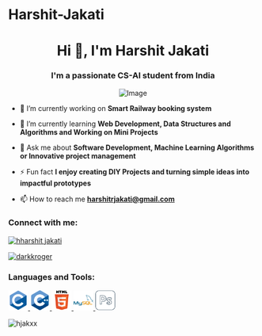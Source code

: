 # Harshit-Jakati

<h1 align="center">Hi 👋, I'm Harshit Jakati</h1>
<h3 align="center">I'm a passionate CS-AI student from India</h3>

<p align="center">
  <img src="https://github.com/user-attachments/assets/3ab83023-fc68-46ba-928a-cb3e8b60b7de" alt="Image">
</p>


- 🔭 I’m currently working on **Smart Railway booking system**

- 🌱 I’m currently learning **Web Development, Data Structures and Algorithms and Working on Mini Projects**

- 💬 Ask me about **Software Development, Machine Learning Algorithms or Innovative project management**

- ⚡ Fun fact **I enjoy creating DIY Projects and turning simple ideas into impactful prototypes**

-  📫 How to reach me **harshitrjakati@gmail.com**

<h3 align="left">Connect with me:</h3>
<p align="left">
<a href="https://www.linkedin.com/in/harshit-jakati-744232320?utm_source=share&utm_campaign=share_via&utm_content=profile&utm_medium=android_app" target="blank"><img align="center" src="https://raw.githubusercontent.com/rahuldkjain/github-profile-readme-generator/master/src/images/icons/Social/linked-in-alt.svg" alt="hharshit jakati" height="30" width="40" /></a>
</p>  <p align="left">
<a href="https://twitter.com/darkkroger" target="blank"><img align="center" src="https://raw.githubusercontent.com/rahuldkjain/github-profile-readme-generator/master/src/images/icons/Social/twitter.svg" alt="darkkroger" height="30" width="40" /></a>
</p>


<h3 align="left">Languages and Tools:</h3>
<p align="left"> <a href="https://www.cprogramming.com/" target="_blank" rel="noreferrer"> <img src="https://raw.githubusercontent.com/devicons/devicon/master/icons/c/c-original.svg" alt="c" width="40" height="40"/> </a> <a href="https://www.w3schools.com/cpp/" target="_blank" rel="noreferrer"> <img src="https://raw.githubusercontent.com/devicons/devicon/master/icons/cplusplus/cplusplus-original.svg" alt="cplusplus" width="40" height="40"/> </a> <a href="https://www.w3.org/html/" target="_blank" rel="noreferrer"> <img src="https://raw.githubusercontent.com/devicons/devicon/master/icons/html5/html5-original-wordmark.svg" alt="html5" width="40" height="40"/> </a> <a href="https://www.mysql.com/" target="_blank" rel="noreferrer"> <img src="https://raw.githubusercontent.com/devicons/devicon/master/icons/mysql/mysql-original-wordmark.svg" alt="mysql" width="40" height="40"/> </a> <a href="https://www.photoshop.com/en" target="_blank" rel="noreferrer"> <img src="https://raw.githubusercontent.com/devicons/devicon/master/icons/photoshop/photoshop-line.svg" alt="photoshop" width="40" height="40"/> </a> </p>


<p><img align="center" src="https://github-readme-streak-stats.herokuapp.com/?user=hjakxx&" alt="hjakxx" /></p>
 